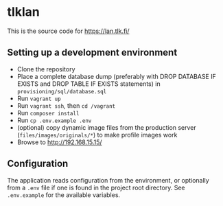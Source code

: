 # tlklan

This is the source code for https://lan.tlk.fi/

## Setting up a development environment

* Clone the repository
* Place a complete database dump (preferably with DROP DATABASE IF EXISTS and DROP TABLE IF EXISTS statements) in 
`provisioning/sql/database.sql`
* Run `vagrant up`
* Run `vagrant ssh`, then `cd /vagrant`
* Run `composer install`
* Run `cp .env.example .env`
* (optional) copy dynamic image files from the production server (`files/images/originals/*`) to make profile images work
* Browse to http://192.168.15.15/

## Configuration

The application reads configuration from the environment, or optionally from a `.env` file if one is found in the 
project root directory. See `.env.example` for the available variables.
